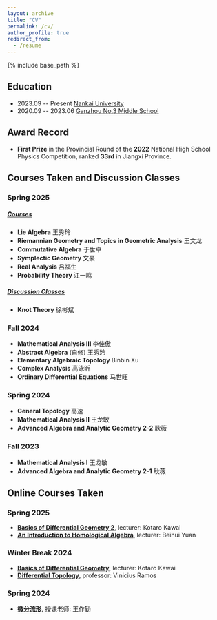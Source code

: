 ```yaml
---
layout: archive
title: "CV"
permalink: /cv/
author_profile: true
redirect_from:
  - /resume
---
```


{% include base_path %}

Education
------
* 2023.09 -- Present <u>Nankai University</u>
* 2020.09 -- 2023.06 <u>Ganzhou No.3 Middle School</u>

Award Record
------

* **First Prize** in the Provincial Round of the **2022** National High School Physics Competition, ranked **33rd** in Jiangxi Province.

Courses Taken and Discussion Classes
------

### Spring 2025       

##### <u>Courses</u>          

* **Lie Algebra** 王秀玲
* **Riemannian Geometry and Topics in Geometric Analysis** 王文龙
* **Commutative Algebra** 于世卓
* **Symplectic Geometry** 文豪
* **Real Analysis** 吕福生
* **Probability Theory** 江一鸣

##### <u>Discussion Classes</u>

* **Knot Theory** 徐彬斌


### Fall 2024
* **Mathematical Analysis III** 李佳傲
* **Abstract Algebra** (自修) 王秀玲
* **Elementary Algebraic Topology** Binbin Xu
* **Complex Analysis** 高泳昕
* **Ordinary Differential Equations** 马世旺

### Spring 2024
* **General Topology** 高速
* **Mathematical Analysis II** 王龙敏
* **Advanced Algebra and Analytic Geometry 2-2** 耿薇

### Fall 2023
* **Mathematical Analysis I** 王龙敏
* **Advanced Algebra and Analytic Geometry 2-1** 耿薇

Online Courses Taken
------

### Spring 2025               
* **[Basics of Differential Geometry 2](https://bimsa.net:10000/activity/BasofdifgeoII/)**, lecturer: Kotaro Kawai
* **[An Introduction to Homological Algebra](https://bimsa.net:10000/activity/AninttoHomAlg/)**, lecturer: Beihui Yuan



### Winter Break 2024
* **[Basics of Differential Geometry](https://bimsa.net:10000/activity/Basofdifgeo/)**, lecturer: Kotaro Kawai
* **[Differential Topology](https://www.youtube.com/playlist?list=PLo4jXE-LdDTQIrmgxcuLO9w5n6AdiltQo)**, professor: Vinicius Ramos

### Spring 2024
* **[微分流形](https://tysunseven.github.io/video/Manifolds%202023F.html)**, 授课老师: 王作勤

